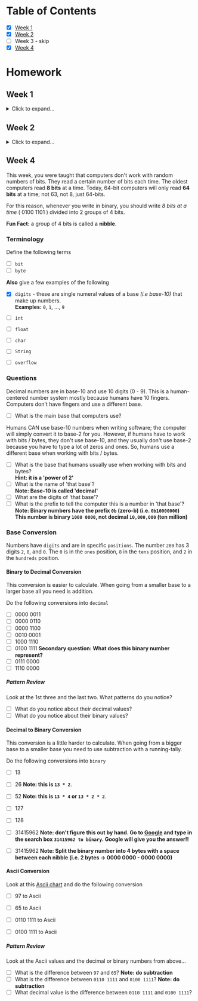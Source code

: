 # Table of Contents
- [x] [Week 1](#week-1)
- [x] [Week 2](#week-2)
- [ ] Week 3 - skip
- [x] [Week 4](#week-4)

# Homework

## Week 1

<details>
 <summary>Click to expand...</summary>

### Summarize Vocabular Words

- [x] In your own words, try to explain the following vocabulary words...

  - [x] Decomposition
  - [x] Pattern Recognition
  - [ ] Abstraction *(Skip for week 1)*
  - [x] Algorithms
  - [x] Debugging
 
 **Note:** 
 - [x] Also, explain why these ideas are important in terms of computing / programming.
 
 </details>
 
 ## Week 2
 
 <details>
 <summary>Click to expand...</summary>
  
 ### Code Combat Online Python Coding Game
 
 This is an online game where you have to use real Python code to progress farther.
 
 - [x] Visit [Code Combat](www.codecombat.com/play)
   - [x] Play the first area (Kithgard Dungeon) and pass the first 12 out of 39 quests.
   
 ### Review the 'Crash Course: Computer Science' videos 
 
 - [x] [#1 (Early Computing)](https://www.youtube.com/watch?v=O5nskjZ_GoI), 
 - [x] [#2 (Electronic Computing)](https://www.youtube.com/watch?v=LN0ucKNX0hc), 
 - [x] [#3 (Boolean Logic & Logic Gates)](https://www.youtube.com/watch?v=gI-qXk7XojA)
   
 ### Answer question 
 
 Based on the above 'Crash Course: Computer Science' videos , answer the following question
    
  - [x] Why is binary (2-states) better in computers compared to 3-states or 5-states? <br />**2 accetable answers**
  - [x] Why is 5-states better than 2-states? <br /> **Opinion question**
  - [x] What number of states do you think the English letters are in?  <br /> **Opinion question. Don't think too much**
    
 In *Math* the **values** are `numbers` and **operations** are `+`, `-`, `×`, `÷`, etc. So...
  - [x] For *Boolean Algebra*, what are the **values** and **operations**?
    
 Give the **Logic Tables** for the following operators. Use the tables below for help
  - [x] `And` operators
  - [x] `Or` operators
  - [x] `Not` operators
    
  Here is the template for the NOT operator
  
  | Input | Output |
  | :---: | :----: |
  | false |        |
  | true  |        |
  
  Here is the combined template for the AND and OR operators
  
  | Input 1 | Input 2 | Output <br />And | Output <br />Or |
  | :-----: | :-----: | :--------------: | :-------------: |
  | false   | false   |                  |                 |  
  | false   | true    |                  |                 | 
  | true    | false   |                  |                 | 
  | true    | true    |                  |                 | 
  
  Moving onto Transistors...
  - [x] What are transistors?
  - [x] What are Logic gates? <br /> **2 possible answers**
  - [x] What are the 3 Logic gates talked about in the video?

</details>

## Week 4

This week, you were taught that computers don't work with random numbers of bits. They read a certain number of bits each time. The oldest computers read **8 bits** at a time. Today, 64-bit computers will only read **64 bits** at a time; not 63, not 8, just 64-bits.

For this reason, whenever you write in binary, you should write *8 bits at a time* ( 0100 1101 ) divided into 2 groups of 4 bits.

**Fun Fact:** a group of 4 bits is called a **nibble**.

### Terminology

Define the following terms 

 - [ ] `bit`
 - [ ] `byte`
 
 **Also** give a few examples of the following 
 
 - [x] `digits` - these are single numeral values of a base *(i.e base-10)* that make up numbers. <br /> **Examples:** `0`, `1`, ..., `9` 
 
 - [ ] `int`
 - [ ] `float`
 - [ ] `char`
 - [ ] `String`
 
 - [ ] `overflow`
 
 ### Questions
 
Decimal numbers are in base-10 and use 10 digits (0 - 9). This is a human-centered number system mostly because humans have 10 fingers. Computers don't have fingers and use a different base.
 
 - [ ] What is the main base that computers use?
 
Humans CAN use base-10 numbers when writing software; the computer will simply convert it to base-2 for you. However, if humans have to work with bits / bytes, they don't use base-10, and they usually don't use base-2 because you have to type a lot of zeros and ones. So, humans use a different base when working with bits / bytes.

 - [ ] What is the base that humans usually use when working with bits and bytes? <br /> **Hint: it is a 'power of 2'**
 - [ ] What is the name of 'that base'? <br /> **Note: Base-10 is called 'decimal'**
 - [ ] What are the digits of 'that base'?
 - [ ] What is the prefix to tell the computer this is a number in 'that base'? <br /> **Note: Binary numbers have the prefix `0b` (zero-b) (i.e. `0b10000000`)** <br /> **This number is binary `1000 0000`, not decimal `10,000,000` (ten million)**
 
 ### Base Conversion
 Numbers have `digits` and are in specific `positions`. The number `280` has 3 digits `2`, `8`, and `0`. The `0` is in the `ones` position, `8` in the `tens` position, and `2` in the `hundreds` position.

 #### Binary to Decimal Conversion
 This conversion is easier to calculate. When going from a smaller base to a larger base all you need is addition.
 
 Do the following conversions into `decimal`
 
  - [ ] 0000 0011
  - [ ] 0000 0110
  - [ ] 0000 1100
  - [ ] 0010 0001
  - [ ] 1000 1110
  - [ ] 0100 1111 **Secondary question: What  does this binary number represent?** 
  - [ ] 0111 0000
  - [ ] 1110 0000
 
 ##### Pattern Review 
 Look at the 1st three and the last two. What patterns do you notice?
 
 - [ ] What do you notice about their decimal values?
 - [ ] What do you notice about their binary values?
 
 #### Decimal to Binary Conversion
 
 This conversion is a little harder to calculate. When going from a bigger base to a smaller base you need to use subtraction with a running-tally.
 
 Do the following conversions into `binary`
 
- [ ] 13
- [ ] 26 **Note: this is `13 * 2`**. 
- [ ] 52 **Note: this is `13 * 4` or `13 * 2 * 2`**.
- [ ] 127
- [ ] 128
- [ ] 31415962 **Note: don't figure this out by hand. Go to [Google](google.com) and type in the search box `31415962 to binary`. Google will give you the answer!!**

- [ ] 31415962 **Note: Split the binary number into 4 bytes with a space between each nibble (i.e. 2 bytes -> 0000 0000 - 0000 0000)**

#### Ascii Conversion
Look at this [Ascii chart](http://sticksandstones.kstrom.com/appen.html) and do the following conversion

 - [ ] 97 to Ascii
 - [ ] 65 to Ascii
 
 - [ ] 0110 1111 to Ascii
 - [ ] 0100 1111 to Ascii
 
 ##### Pattern Review
 Look at the Ascii values and the decimal or binary numbers from above...
 
 - [ ] What is the difference between `97` and `65`? **Note: do subtraction**
 - [ ] What is the difference between `0110 1111` and `0100 1111`? **Note: do subtraction**
 - [ ] What decimal value is the difference between `0110 1111` and `0100 1111`?
